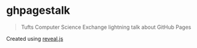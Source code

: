 ghpagestalk
===========
>Tufts Computer Science Exchange lightning talk about GitHub Pages

Created using [reveal.js](https://github.com/hakimel/reveal.js/)
